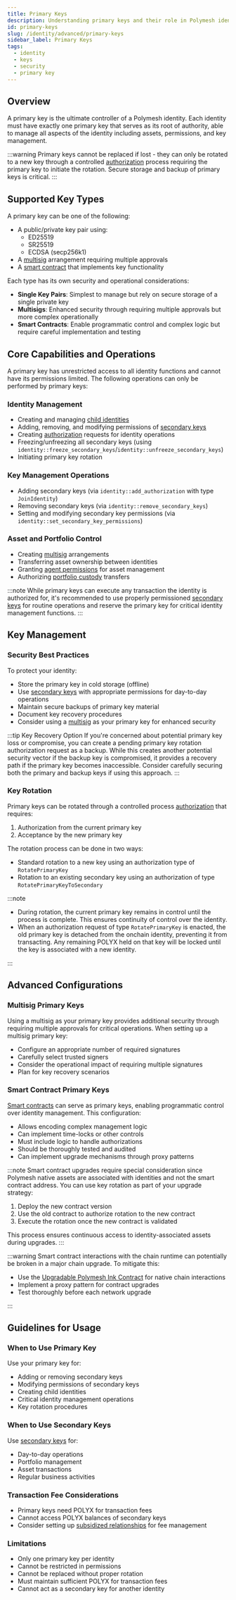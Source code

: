 ```yaml
---
title: Primary Keys
description: Understanding primary keys and their role in Polymesh identities
id: primary-keys
slug: /identity/advanced/primary-keys
sidebar_label: Primary Keys
tags:
  - identity
  - keys
  - security
  - primary key
---
```


## Overview

A primary key is the ultimate controller of a Polymesh identity. Each identity must have exactly one primary key that serves as its root of authority, able to manage all aspects of the identity including assets, permissions, and key management.

:::warning
Primary keys cannot be replaced if lost - they can only be rotated to a new key through a controlled [authorization](/authorizations) process requiring the primary key to initiate the rotation. Secure storage and backup of primary keys is critical.
:::

## Supported Key Types

A primary key can be one of the following:

- A public/private key pair using:
  - ED25519
  - SR25519
  - ECDSA (secp256k1)
- A [multisig](/identity/advanced/multisig) arrangement requiring multiple approvals
- A [smart contract](/development/smart-contracts) that implements key functionality

Each type has its own security and operational considerations:

- **Single Key Pairs**: Simplest to manage but rely on secure storage of a single private key
- **Multisigs**: Enhanced security through requiring multiple approvals but more complex operationally
- **Smart Contracts**: Enable programmatic control and complex logic but require careful implementation and testing

## Core Capabilities and Operations

A primary key has unrestricted access to all identity functions and cannot have its permissions limited. The following operations can only be performed by primary keys:

### Identity Management

- Creating and managing [child identities](/identity/advanced/child)
- Adding, removing, and modifying permissions of [secondary keys](/identity/advanced/secondary-keys)
- Creating [authorization](/authorizations) requests for identity operations
- Freezing/unfreezing all secondary keys (using `identity::freeze_secondary_keys`/`identity::unfreeze_secondary_keys`)
- Initiating primary key rotation

### Key Management Operations

- Adding secondary keys (via `identity::add_authorization` with type `JoinIdentity`)
- Removing secondary keys (via `identity::remove_secondary_keys`)
- Setting and modifying secondary key permissions (via `identity::set_secondary_key_permissions`)

### Asset and Portfolio Control

- Creating [multisig](/identity/advanced/multisig) arrangements
- Transferring asset ownership between identities
- Granting [agent permissions](/external-agents) for asset management
- Authorizing [portfolio custody](/portfolios/custody) transfers

:::note
While primary keys can execute any transaction the identity is authorized for, it's recommended to use properly permissioned [secondary keys](/identity/advanced/secondary-keys) for routine operations and reserve the primary key for critical identity management functions.
:::

## Key Management

### Security Best Practices

To protect your identity:

- Store the primary key in cold storage (offline)
- Use [secondary keys](/identity/advanced/secondary-keys) with appropriate permissions for day-to-day operations
- Maintain secure backups of primary key material
- Document key recovery procedures
- Consider using a [multisig](/identity/advanced/multisig) as your primary key for enhanced security

:::tip Key Recovery Option
If you're concerned about potential primary key loss or compromise, you can create a pending primary key rotation authorization request as a backup. While this creates another potential security vector if the backup key is compromised, it provides a recovery path if the primary key becomes inaccessible. Consider carefully securing both the primary and backup keys if using this approach.
:::

### Key Rotation

Primary keys can be rotated through a controlled process [authorization](/authorizations) that requires:

1. Authorization from the current primary key
2. Acceptance by the new primary key

The rotation process can be done in two ways:

- Standard rotation to a new key using an authorization type of `RotatePrimaryKey`
- Rotation to an existing secondary key using an authorization of type `RotatePrimaryKeyToSecondary`

:::note

- During rotation, the current primary key remains in control until the process is complete. This ensures continuity of control over the identity.
- When an authorization request of type `RotatePrimaryKey` is enacted, the old primary key is detached from the onchain identity, preventing it from transacting. Any remaining POLYX held on that key will be locked until the key is associated with a new identity.

:::

## Advanced Configurations

### Multisig Primary Keys

Using a multisig as your primary key provides additional security through requiring multiple approvals for critical operations. When setting up a multisig primary key:

- Configure an appropriate number of required signatures
- Carefully select trusted signers
- Consider the operational impact of requiring multiple signatures
- Plan for key recovery scenarios

### Smart Contract Primary Keys

[Smart contracts](/development/smart-contracts) can serve as primary keys, enabling programmatic control over identity management. This configuration:

- Allows encoding complex management logic
- Can implement time-locks or other controls
- Must include logic to handle authorizations
- Should be thoroughly tested and audited
- Can implement upgrade mechanisms through proxy patterns

:::note
Smart contract upgrades require special consideration since Polymesh native assets are associated with identities and not the smart contract address. You can use key rotation as part of your upgrade strategy:

1. Deploy the new contract version
2. Use the old contract to authorize rotation to the new contract
3. Execute the rotation once the new contract is validated

This process ensures continuous access to identity-associated assets during upgrades.
:::

:::warning
Smart contract interactions with the chain runtime can potentially be broken in a major chain upgrade. To mitigate this:

- Use the [Upgradable Polymesh Ink Contract](/development/smart-contracts/#upgradable-polymesh-ink-contract) for native chain interactions
- Implement a proxy pattern for contract upgrades
- Test thoroughly before each network upgrade

:::

## Guidelines for Usage

### When to Use Primary Key

Use your primary key for:

- Adding or removing secondary keys
- Modifying permissions of secondary keys
- Creating child identities
- Critical identity management operations
- Key rotation procedures

### When to Use Secondary Keys

Use [secondary keys](/identity/advanced/secondary-keys) for:

- Day-to-day operations
- Portfolio management
- Asset transactions
- Regular business activities

### Transaction Fee Considerations

- Primary keys need POLYX for transaction fees
- Cannot access POLYX balances of secondary keys
- Consider setting up [subsidized relationships](/accounts/subsidized) for fee management

### Limitations

- Only one primary key per identity
- Cannot be restricted in permissions
- Cannot be replaced without proper rotation
- Must maintain sufficient POLYX for transaction fees
- Cannot act as a secondary key for another identity
